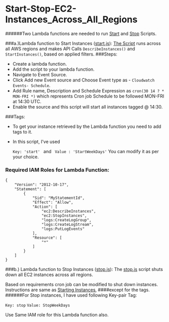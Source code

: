 # Start-Stop-EC2-Instances_Across_All_Regions
######Two Lambda functions are needed to run [Start](start.js) and [Stop](stop.js) Scripts.

###a.)Lambda function to Start Instances ([start.js](start.js)):
[The Script](Start.js) runs across all AWS regions and makes API Calls
`DescribeInstances()`
and 
`StartInstances()`, based on applied filters.
###Steps:

*   Create a lambda function.
*   Add the script to your lambda function.
*   Navigate to Event Source.
*   Click Add new Event source and Choose Event type as - `Cloudwatch Events- Schedule`.
*   Add Rule name, Description and Schedule Expression as `cron(30 14 ? * MON-FRI *)` which represents Cron job Schedule to be followed MON-FRI at 14:30 UTC.
*   Enable the source and this script will start all instances tagged @ 14:30.

###Tags:
* To get your instance retrieved by the Lambda function you need to add tags to it.
* In this script, I've used 
  
  ```Key: 'start' ``` and ``` Value : 'StartWeekDays'```
  You can modify it as per your choice.

### Required IAM Roles for Lambda Function:
```
{
    "Version": "2012-10-17",
    "Statement": [
        {
            "Sid": "MyStatementId",
            "Effect": "Allow",
            "Action": [
                "ec2:DescribeInstances",
                "ec2:StopInstances",
                "logs:CreateLogGroup",
                "logs:CreateLogStream",
                "logs:PutLogEvents"
            ],
            "Resource": [
                "*"
            ]
        }
    ]
}
```

###b.) Lambda function to Stop Instances ([stop.js](stop.js)):
The [stop.js](stop.js) script shuts down all EC2 instances across all regions.

Based on requirements cron job can be modified to shut down instances.
Instructions are same as [Starting Instances](start.js), 
####except for the tags.
######For Stop instances, I have used following Key-pair Tag:

`Key: stop`
`Value: StopWeekDays`

Use Same IAM role for this Lambda function also.


